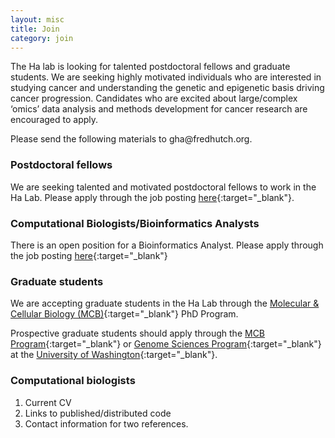```yaml
---
layout: misc
title: Join
category: join
---
```


The Ha lab is looking for talented postdoctoral fellows and graduate students. We are seeking highly motivated individuals who are interested in studying cancer and understanding the genetic and epigenetic basis driving cancer progression. Candidates who are excited about large/complex ‘omics’ data analysis and methods development for cancer research are encouraged to apply.

Please send the following materials to gha<span style="display:none">obfuscate</span>@fredhutch.org.

### Postdoctoral fellows

We are seeking talented and motivated postdoctoral fellows to work in the Ha Lab. Please apply through the job posting [here](https://careers-fhcrc.icims.com/jobs/11766/post-doctoral-research-fellow-in-cancer-genomics/job?iis=Social+Networks&iieid=pt1531784344316bc1da){:target="_blank"}.

### Computational Biologists/Bioinformatics Analysts

There is an open position for a Bioinformatics Analyst. Please apply through the job posting [here](https://careers-fhcrc.icims.com/jobs/12530/bioinformatics-analyst-i/job?hub=7){:target="_blank"}

### Graduate students

We are accepting graduate students in the Ha Lab through the [Molecular & Cellular Biology (MCB)](https://mcb-seattle.edu/){:target="_blank"} PhD Program. 

Prospective graduate students should apply through the [MCB Program](https://mcb-seattle.edu/){:target="_blank"} or [Genome Sciences Program](http://www.gs.washington.edu/){:target="_blank"} at the [University of Washington](https://www.washington.edu/){:target="_blank"}.

### Computational biologists

1. Current CV 
2. Links to published/distributed code
3. Contact information for two references. 


